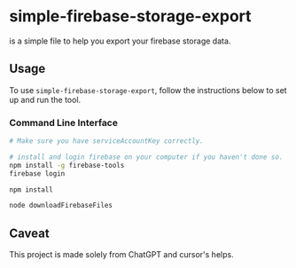 # simple-firebase-storage-export

is a simple file to help you export your firebase storage data.

## Usage
To use `simple-firebase-storage-export`, follow the instructions below to set up and run the tool.

### Command Line Interface

```bash
# Make sure you have serviceAccountKey correctly.

# install and login firebase on your computer if you haven't done so.
npm install -g firebase-tools
firebase login

npm install

node downloadFirebaseFiles
```

## Caveat

This project is made solely from ChatGPT and cursor's helps.
